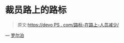 # 裁员路上的路标

> 原文:[https://devo PS . com/路标-在路上-人员减少/](https://devops.com/signposts-on-the-road-to-staff-reduction/)

— [罗尔泊](https://devops.com/author/breselman/)
